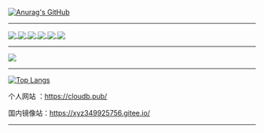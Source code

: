 [![Anurag's GitHub](https://github-readme-stats.vercel.app/api?username=xyz349925756&show_icons=true&theme=gruvbox)](https://github.com/xyz349925756)
<hr/>

<a href="https://github.com/xyz349925756/kubernetes">
  <img align="center" src="https://github-readme-stats.vercel.app/api/pin/?username=xyz349925756&repo=kubernetes&theme=merko" />
</a>

<a href="https://github.com/xyz349925756/cloudb.web">
  <img align="center" src="https://github-readme-stats.vercel.app/api/pin/?username=xyz349925756&repo=cloudb.web&theme=gruvbox" />
</a>

<a href="https://github.com/xyz349925756/mysql">
  <img align="center" src="https://github-readme-stats.vercel.app/api/pin/?username=xyz349925756&repo=mysql&theme=tokyonight" />
</a>

<a href="https://github.com/xyz349925756/cloudb.pub">
  <img align="center" src="https://github-readme-stats.vercel.app/api/pin/?username=xyz349925756&repo=cloudb.pub&theme=monokai " />
</a>

<a href="https://github.com/xyz349925756/coding">
  <img align="center" src="https://github-readme-stats.vercel.app/api/pin/?username=xyz349925756&repo=coding&theme=yeblu " />
</a>


<a href="https://github.com/xyz349925756/free-api">
  <img align="center" src="https://github-readme-stats.vercel.app/api/pin/?username=xyz349925756&repo=free-api&theme=algolia " />
</a>

<hr/>

<a href="https://github.com/xyz349925756/font">
  <img align="center" src="https://github-readme-stats.vercel.app/api/pin/?username=xyz349925756&repo=font&bg_color=86E3CE,D0E6A5,FFDD94,FA897B,CCA8D8" />
</a>

<hr/>

[![Top Langs](https://github-readme-stats.vercel.app/api/top-langs/?username=xyz349925756)](https://github.com/xyz349925756)

个人网站 ：https://cloudb.pub/

国内镜像站：https://xyz349925756.gitee.io/

<hr />

